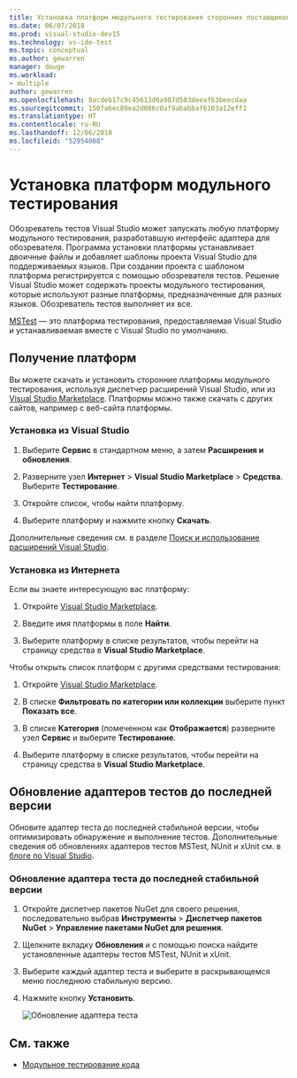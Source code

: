 ```yaml
---
title: Установка платформ модульного тестирования сторонних поставщиков
ms.date: 06/07/2018
ms.prod: visual-studio-dev15
ms.technology: vs-ide-test
ms.topic: conceptual
ms.author: gewarren
manager: douge
ms.workload:
- multiple
author: gewarren
ms.openlocfilehash: 8acdeb17c9c45613d6a987d503deeaf63beecdaa
ms.sourcegitcommit: 150fa6ec89ea2d086c0af9ababbaf6103a12eff1
ms.translationtype: HT
ms.contentlocale: ru-RU
ms.lasthandoff: 12/06/2018
ms.locfileid: "52954088"
---
```

# <a name="install-unit-test-frameworks"></a>Установка платформ модульного тестирования

Обозреватель тестов Visual Studio может запускать любую платформу модульного тестирования, разработавшую интерфейс адаптера для обозревателя. Программа установки платформы устанавливает двоичные файлы и добавляет шаблоны проекта Visual Studio для поддерживаемых языков. При создании проекта с шаблоном платформа регистрируется с помощью обозревателя тестов. Решение Visual Studio может содержать проекты модульного тестирования, которые используют разные платформы, предназначенные для разных языков. Обозреватель тестов выполняет их все.

[MSTest](getting-started-with-unit-testing.md) — это платформа тестирования, предоставляемая Visual Studio и устанавливаемая вместе с Visual Studio по умолчанию.

## <a name="acquire-frameworks"></a>Получение платформ

Вы можете скачать и установить сторонние платформы модульного тестирования, используя диспетчер расширений Visual Studio, или из [Visual Studio Marketplace](https://marketplace.visualstudio.com/vs). Платформы можно также скачать с других сайтов, например с веб-сайта платформы.

### <a name="install-from-visual-studio"></a>Установка из Visual Studio

1. Выберите **Сервис** в стандартном меню, а затем **Расширения и обновления**.

2. Разверните узел **Интернет** > **Visual Studio Marketplace** > **Средства**. Выберите **Тестирование**.

3. Откройте список, чтобы найти платформу.

4. Выберите платформу и нажмите кнопку **Скачать**.

Дополнительные сведения см. в разделе [Поиск и использование расширений Visual Studio](../ide/finding-and-using-visual-studio-extensions.md).

### <a name="install-from-the-web"></a>Установка из Интернета

Если вы знаете интересующую вас платформу:

1. Откройте [Visual Studio Marketplace](https://marketplace.visualstudio.com/vs).

2. Введите имя платформы в поле **Найти**.

3. Выберите платформу в списке результатов, чтобы перейти на страницу средства в **Visual Studio Marketplace**.

Чтобы открыть список платформ с другими средствами тестирования:

1. Откройте [Visual Studio Marketplace](https://marketplace.visualstudio.com/vs).

2. В списке **Фильтровать по категории или коллекции** выберите пункт **Показать все**.

3. В списке **Категория** (помеченном как **Отображается**) разверните узел **Сервис** и выберите **Тестирование**.

4. Выберите платформу в списке результатов, чтобы перейти на страницу средства в **Visual Studio Marketplace**.

## <a name="update-to-the-latest-test-adapters"></a>Обновление адаптеров тестов до последней версии

Обновите адаптер теста до последней стабильной версии, чтобы оптимизировать обнаружение и выполнение тестов. Дополнительные сведения об обновлениях адаптеров тестов MSTest, NUnit и xUnit см. в [блоге по Visual Studio](https://blogs.msdn.microsoft.com/visualstudio/2017/11/16/test-experience-improvements/).

### <a name="to-update-to-the-latest-stable-test-adapter-version"></a>Обновление адаптера теста до последней стабильной версии

1. Откройте диспетчер пакетов NuGet для своего решения, последовательно выбрав **Инструменты** > **Диспетчер пакетов NuGet** > **Управление пакетами NuGet для решения**.

2. Щелкните вкладку **Обновления** и с помощью поиска найдите установленные адаптеры тестов MSTest, NUnit и xUnit.

3. Выберите каждый адаптер теста и выберите в раскрывающемся меню последнюю стабильную версию.

4. Нажмите кнопку **Установить**.

   ![Обновление адаптера теста](media/install-adapter-upgrade.png)

## <a name="see-also"></a>См. также

- [Модульное тестирование кода](../test/unit-test-your-code.md)
